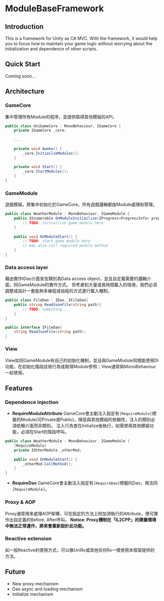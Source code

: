 # ModuleBaseFramework
## Introduction
This is a framework for Unity as C# MVC. With the framework, it would help you to focus how to maintain your game logic without worrying about the initialization and dependence of other scripts.

## Quick Start
Coming soon...

## Architecture
### GameCore
集中管理所有Module的程序，並提供取得其他模組的API。
```csharp
public class UniGameCore : MonoBehaviour, IGameCore {
    private IGameCore _core;
    
    ...
    
    private void Awake() {
        _core.InitiailzeModules();
    }
    
    private void Start() {
        _core.StartModules();
    }
}
```

### GameModule
遊戲模組，將集中初始化於GameCore，所有遊戲邏輯都由Module處理和管理。
```csharp
public class WeatherModule : MonoBehaviour, IGameModule {
    public IEnumerable OnModuleInitiailize(IProgress<ProgressInfo> progress) { 
        // TODO: initiailize game module here
    }
    
    public void OnModuleStart() {
        // TODO: start game module here
        // may also call required module method
    }
}
```
### Data access layer
藉由實作IDao介面宣告類別為Data access object，並且自定義需要的邏輯介面，同GameModule的實作方式。
但考慮到大量或長時間載入的情境，我們必須調整或設計一套能夠多線程或協程的方式進行載入機制。
```csharp
public class FileDao : IDao, IFileDao{
    public string ReadJsonFile(string path){
        // TODO: something ...
    }
}

public interface IFileDao{
    string ReadJsonFile(string path);
}
```
### View
View如同GameModule有自己的初始化機制，並且與GameModule同樣能使用DI功能，在初始化階段註冊行為或取得Module參照；View通常與MonoBehaviour一起使用。
## Features
### Dependence injection
- **RequireModuleAttribute**
GameCore會主動注入指定有```[RequireModule]```標籤的Module(可Private或Public)，降低與其他模組的依賴性，注入的類別必須依賴介面而非類別。
注入行為會在Initialize後執行，如需使用其他模組功能，必須在Start的階段呼叫。
```csharp
public class WeatherModule : MonoBehaviour, IGameModule {
    [RequireModule]
    private IOtherModule _otherMod;
    
    public void OnModuleStart() {
        _otherMod.CallMethod();
    }
}
```
- **RequireDao**
GameCore會主動注入指定有```[RequireDao]```標籤的Dao，用法同```[RequireModule]```。

### Proxy & AOP
Proxy通常用來處理AOP架構，可在指定的方法上附加須執行的Attribute，便可實作出自定義的Before, After呼叫。
**Notice: Proxy機制在「IL2CPP」的建置環境中無法正常運作，將來會重新設計此功能。**
### Reactive extension
如一般Reactive的使用方式，可以像UniRx或其他任何Rx一樣使用本框架提供的方法。

## Future
- New proxy mechanism
- Dao async and loading mechanism
- Initialize mechanism


